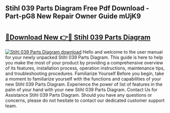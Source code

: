 ## Stihl 039 Parts Diagram Free Pdf Download - Part-pG8 New Repair Owner Guide mUjK9

# <h2><a href="http://dfq8ba.blite.top/?on=Stihl+039+Parts+Diagram">🔗Download New 👉🔴 Stihl 039 Parts Diagram</a></h2>

[![Stihl 039 Parts Diagram download](https://i.imgur.com/lujVjoI.png)](http://dfq8ba.blite.top/?on=Stihl+039+Parts+Diagram)
Hello and welcome to the user manual for your newly unpacked Stihl 039 Parts Diagram. This guide is here to help you make the most of your product by providing a comprehensive overview of its features, installation process, operation instructions, maintenance tips, and troubleshooting procedures. Familiarize Yourself Before you begin, take a moment to familiarize yourself with the functions and capabilities of your new Stihl 039 Parts Diagram. Experience the power of list of features in the palm of your hand with your new Stihl 039 Parts Diagram. Contact Us for Assistance Stihl 039 Parts Diagram. Should you have any questions or concerns, please do not hesitate to contact our dedicated customer support team.
